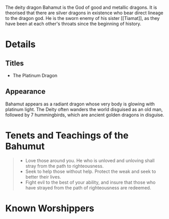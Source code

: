 The deity dragon Bahamut is the God of good and metallic dragons. It is theorised that there are silver dragons in existence who bear direct lineage to the dragon god. He is the sworn enemy of his sister [[Tiamat]], as they have been at each other's throats since the beginning of history.
# Details
## Titles
- The Platinum Dragon
## Appearance
Bahamut appears as a radiant dragon whose very body is glowing with platinum light. The Deity often wanders the world disguised as an old man, followed by 7 hummingbirds, which are ancient golden dragons in disguise.
# Tenets and Teachings of the Bahumut
> - Love those around you. He who is unloved and unloving shall stray from the path to righteousness.
> - Seek to help those without help. Protect the weak and seek to better their lives.
> - Fight evil to the best of your ability, and insure that those who have strayed from the path of righteousness are redeemed.

# Known Worshippers
